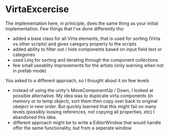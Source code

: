 # VirtaExcercise

The implementation here, in priniciple, does the same thing as your initial implementation.
Few things that I've done differently tho:
- added a base class for all Virta elements, that is used for sorting (Virta vs other scripts) and gives category property to the scripts
- added ability to filter out / hide components based on input field text or categories
- used Linq for sorting and iterating through the component collections
- few small useablity improvements for the artists (only warning when not in prefab mode)

You asked to a different approach, so I thought about it on few levels
- instead of using the unity's MoveComponentUp / Down, I looked at possible alternative. 
My idea was to duplicate virta components (in memory or to temp object), sort them then copy over back to original obeject in new order. 
But quickly learned that this might fail on many levels (possibly loosing references, not copying all properties, etc) I abandoned this idea.
- different approach might be to write a EditorWindow that would handle offer the same functionality, but from a seperate window
